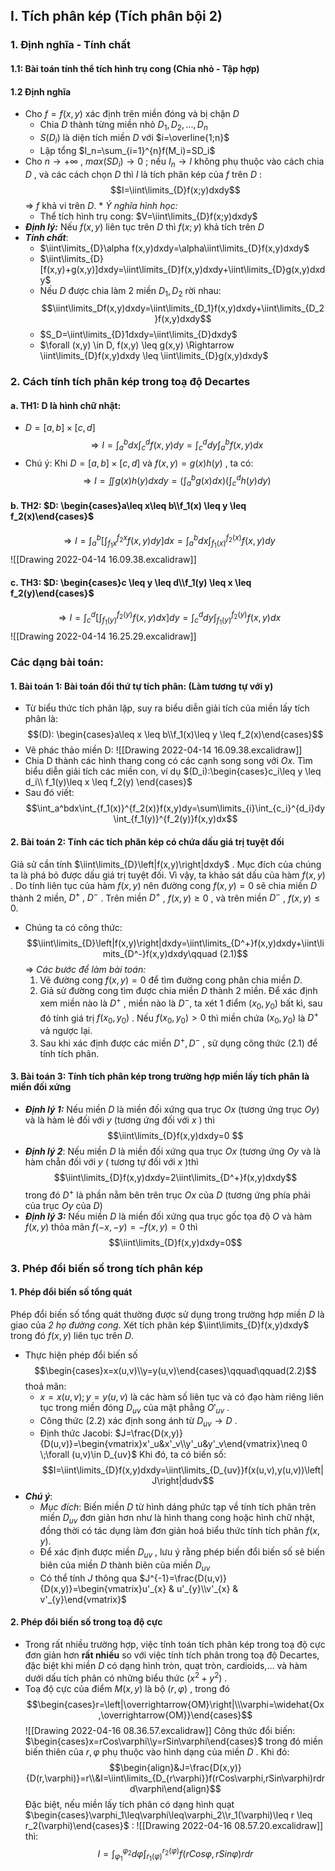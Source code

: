 ## I. Tích phân kép (Tích phân bội 2)
### 1. Định nghĩa - Tính chất
#### 1.1: Bài toán tính thể tích hình trụ cong (Chia nhỏ - Tập hợp)
#### 1.2 Định nghĩa
- Cho $f=f(x,y)$ xác định trên miền đóng và bị chặn $D$
	- Chia $D$ thành từng miền nhỏ $D_1,D_2,...,D_n$ 
	- $S(D_i)$ là diện tích miền $D$ với $i=\overline{1;n}$ 
	- Lập tổng $I_n=\sum_{i=1}^{n}f(M_i)=SD_i$ 
- Cho $n \to +\infty$  , $max(SD_i) \to 0$ ; nếu $I_n\to I$ không phụ thuộc vào cách chia $D$ , và các cách chọn $D$ thì $I$ là tích phân kép của $f$ trên $D$ :$$I=\iint\limits_{D}f(x;y)dxdy$$
$\Rightarrow$ $f$ khả vi trên $D$.
$\ast$ *Ý nghĩa hình học:*
	- Thể tích hình trụ cong: $V=\iint\limits_{D}f(x;y)dxdy$ 
- ***Định lý:*** Nếu $f(x,y)$ liên tục trên $D$ thì $f(x;y)$ khả tích trên $D$
- ***Tính chất***:
	- $\iint\limits_{D}\alpha f(x,y)dxdy=\alpha\iint\limits_{D}f(x,y)dxdy$  
	- $\iint\limits_{D}[f(x,y)+g(x,y)]dxdy=\iint\limits_{D}f(x,y)dxdy+\iint\limits_{D}g(x,y)dxdy$ 
	- Nếu $D$ được chia làm 2 miền $D_1,D_2$ rời nhau: $$\iint\limits_Df(x,y)dxdy=\iint\limits_{D_1}f(x,y)dxdy+\iint\limits_{D_2}f(x,y)dxdy$$
	- $S_D=\iint\limits_{D}1dxdy=\iint\limits_{D}dxdy$ 
	- $\forall (x,y) \in D, f(x,y) \leq g(x,y) \Rightarrow \iint\limits_{D}f(x,y)dxdy \leq \iint\limits_{D}g(x,y)dxdy$ 
### 2. Cách tính tích phân kép trong toạ độ Decartes
#### a. TH1: D là hình chữ nhật:
- $D=[a,b]\times[c,d]$  
$$\Rightarrow I=\int_{a}^{b}dx\int_{c}^{d}f(x,y)dy=\int_{c}^{d}dy\int_{a}^{b}f(x,y)dx $$
- Chú ý: Khi $D=[a,b]\times[c,d]$ và $f(x,y)=g(x)h(y)$ , ta có:
$$\Rightarrow I=\iint g(x)h(y)dxdy=\left(\int_{a}^{b}g(x)dx\right)\left(\int_{c}^{d}h(y)dy\right)$$
#### b. TH2: $D: \begin{cases}a\leq x\leq b\\f_1(x) \leq y \leq f_2(x)\end{cases}$ 
$$\Rightarrow I=\int_a^b\left[\int_{f_1x}^{f_2x}f(x,y)dy\right]dx=\int_a^bdx\int_{f_1(x)}^{f_2(x)}f(x,y)dy$$
![[Drawing 2022-04-14 16.09.38.excalidraw]] 
#### c. TH3: $D: \begin{cases}c \leq y \leq d\\f_1(y) \leq x \leq f_2(y)\end{cases}$  
$$\Rightarrow I = \int_c^d\left[\int_{f_1(y)}^{f_2(y)}f(x,y)dx\right]dy=\int_c^ddy\int_{f_1(y)}^{f_2(y)}f(x,y)dx$$
![[Drawing 2022-04-14 16.25.29.excalidraw]]
### Các dạng bài toán:
#### 1. Bài toán 1: Bài toán đổi thứ tự tích phân: (Làm tương tự với y)
- Từ biểu thức tích phân lặp, suy ra biểu diễn giải tích của miền lấy tích phân là: $$(D): \begin{cases}a\leq x \leq b\\f_1(x)\leq y \leq f_2(x)\end{cases}$$
- Vẽ phác thảo miền D:
![[Drawing 2022-04-14 16.09.38.excalidraw]]
- Chia D thành các hình thang cong có các cạnh song song với $Ox$. Tìm biểu diễn giải tích các miền con, ví dụ $(D_i):\begin{cases}c_i\leq y \leq d_i\\ f_1(y)\leq x \leq f_2(y) \end{cases}$ 
- Sau đó viết: $$\int_a^bdx\int_{f_1(x)}^{f_2(x)}f(x,y)dy=\sum\limits_{i}\int_{c_i}^{d_i}dy\int_{f_1(y)}^{f_2(y)}f(x,y)dx$$
#### 2. Bài toán 2: Tính các tích phân kép có chứa dấu giá trị tuyệt đối
Giả sử cần tính $\iint\limits_{D}\left|f(x,y)\right|dxdy$ .
Mục đích của chúng ta là phá bỏ được dấu giá trị tuyệt đối. Vì vậy, ta khảo sát dấu của hàm $f(x,y)$ . Do tính liên tục của hàm $f(x,y)$ nên đường cong $f(x,y)=0$ sẽ chia miền $D$ thành 2 miền, $D^+\;,\;D^-$ . Trên miền $D^+$ , $f(x,y)\ge0$ , và trên miền $D^-$ , $f(x,y)\leq0$. 

- Chúng ta có công thức: $$\iint\limits_{D}\left|f(x,y)\right|dxdy=\iint\limits_{D^+}f(x,y)dxdy+\iint\limits_{D^-}f(x,y)dxdy\qquad (2.1)$$
$\Rightarrow$ *Các bước để làm bài toán:*
	1. Vẽ đường cong $f(x,y)=0$ để tìm đường cong phân chia miền $D$.
	2. Giả sử đường cong tìm được chia miền $D$ thành 2 miền. Để xác định xem miền nào là $D^+$ , miền nào là $D^-$, ta xét 1 điểm $(x_0,y_0)$ bất kì, sau đó tính giá trị $f(x_0,y_0)$ . Nếu $f(x_0,y_0)\gt0$ thì miền chứa $(x_0,y_0)$ là $D^+$ và ngược lại.
	3. Sau khi xác định được các miền $D^+,D^-$ , sử dụng công thức $(2.1)$ để tính tích phân.
#### 3. Bài toán 3: Tính tích phân kép trong trường hợp miền lấy tích phân là miền đối xứng
- ***Định lý 1:*** Nếu miền $D$ là miền đối xứng qua trục $Ox$ (tương ứng trục $Oy$) và là hàm lẻ đối với $y$ (tương ứng đối với $x$ ) thì $$\iint\limits_{D}f(x,y)dxdy=0 $$
- ***Định lý 2***: Nếu miền $D$ là miền đối xứng qua trục $Ox$ (tương ứng $Oy$ và là hàm chẵn đối với $y$ ( tương tự đối với $x$ )thì $$\iint\limits_{D}f(x,y)dxdy=2\iint\limits_{D^+}f(x,y)dxdy$$
trong đó $D^+$ là phần nằm bên trên trục $Ox$ của $D$ (tương ứng phía phải của trục $Oy$ của $D$) 
- ***Định lý 3:*** Nếu miền $D$ là miền đối xứng qua trục gốc tọa độ $O$ và hàm $f(x, y)$ thỏa mãn $f(-x,-y)=-f(x,y)=0$ thì$$\iint\limits_{D}f(x,y)dxdy=0$$
### 3. Phép đổi biến số trong tích phân kép
#### 1. Phép đổi biến số tổng quát
Phép đổi biến số tổng quát thường được sử dụng trong trường hợp miền $D$ là giao của *2 họ đường cong*. Xét tích phân kép $\iint\limits_{D}f(x,y)dxdy$  trong đó $f(x,y)$ liên tục trên $D$. 
- Thực hiện phép đổi biến số$$\begin{cases}x=x(u,v)\\y=y(u,v)\end{cases}\qquad\qquad(2.2)$$
thoả mãn:
	- $x=x(u,v);y=y(u,v)$ là các hàm số liên tục và có đạo hàm riêng liên tục trong miền đóng $D_{uv}$ của mặt phẳng $O'_{uv}$ .
	- Công thức $(2.2)$ xác định song ánh từ $D_{uv}\to D$ .
	- Định thức Jacobi: $J=\frac{D(x,y)}{D(u,v)}=\begin{vmatrix}x'_u&x'_v\\y'_u&y'_v\end{vmatrix}\neq 0 \;\forall (u,v)\in D_{uv}$
Khi đó, ta có biến số:
$$I=\iint\limits_{D}f(x,y)dxdy=\iint\limits_{D_{uv}}f(x(u,v),y(u,v))\left|J\right|dudv$$
- ***Chú ý***:
	- *Mục đích*: Biến miền $D$ từ hình dáng phức tạp về tính tích phân trên miền $D_{uv}$ đơn giản hơn như là hình thang cong hoặc hình chữ nhật, đồng thời có tác dụng làm đơn giản hoá biểu thức tính tích phân $f(x,y)$.
	- Để xác định được miền $D_{uv}$ , lưu ý rằng phép biến đổi biến số sẽ biến biên của miền $D$ thành biên của miền $D_{uv}$ 
	- Có thể tính $J$ thông qua $J^{-1}=\frac{D(u,v)}{D(x,y)}=\begin{vmatrix}u'_{x} & u'_{y}\\v'_{x} & v'_{y}\end{vmatrix}$
#### 2. Phép đổi biến số trong toạ độ cực
- Trong rất nhiều trường hợp, việc tính toán tích phân kép trong toạ độ cực đơn giản hơn **rất nhiều** so với việc tính tích phân trong toạ độ Decartes, đặc biệt khi miền $D$ có dạng hình tròn, quạt tròn, cardioids,... và hàm dưới dấu tích phân có những biểu thức $(x^2+y^2)$ .
- Toạ độ cực của điểm $M(x,y)$ là bộ $(r,\varphi)$ , trong đó $$\begin{cases}r=\left|\overrightarrow{OM}\right|\\\varphi=\widehat{Ox,\overrightarrow{OM}}\end{cases}$$
![[Drawing 2022-04-16 08.36.57.excalidraw]]
Công thức đổi biến: $\begin{cases}x=rCos\varphi\\y=rSin\varphi\end{cases}$ trong đó miền biến thiên của $r,\varphi$ phụ thuộc vào hình dạng của miền $D$ . Khi đó:$$\begin{align}&J=\frac{D(x,y)}{D(r,\varphi)}=r\\&I=\iint\limits_{D_{r\varphi}}f(rCos\varphi,rSin\varphi)rdrd\varphi\end{align}$$
Đặc biệt, nếu miền lấy tích phân có dạng hình quạt $\begin{cases}\varphi_1\leq\varphi\leq\varphi_2\\r_1(\varphi)\leq r \leq r_2(\varphi)\end{cases}$ :
![[Drawing 2022-04-16 08.57.20.excalidraw]]
thì: $$I=\int_{\varphi_1}^{\varphi_2}d\varphi\int_{r_1(\varphi)}^{r_2(\varphi)}f(rCos\varphi,rSin\varphi)rdr$$
